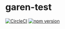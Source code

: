 # garen-test

[![CircleCI](https://circleci.com/gh/WangXiaoyugg/garen-test.svg?style=svg)](https://circleci.com/gh/WangXiaoyugg/garen-test)
[![npm version](https://badge.fury.io/js/garen-ui-001.svg)](https://badge.fury.io/js/garen-ui-001)